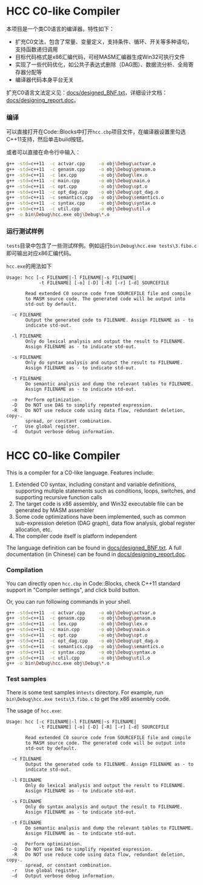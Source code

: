 # HCC C0-like Compiler

本项目是一个类C0语言的编译器。特性如下：

- 扩充C0文法，包含了常量、变量定义，支持条件、循环、开关等多种语句，支持函数递归调用
- 目标代码格式是x86汇编代码，可经MASM汇编器生成Win32可执行文件
- 实现了一些代码优化，如公共子表达式删除（DAG图）、数据流分析、全局寄存器分配等
- 编译器代码本身平台无关

扩充C0语言文法定义见：[docs/designed_BNF.txt](docs/designed_BNF.txt)，详细设计文档：[docs/designing_report.doc](docs/designing_report.doc)。

### 编译 

可以直接打开在Code::Blocks中打开`hcc.cbp`项目文件，在编译器设置里勾选C++11支持，然后单击build按钮。

或者可以直接在命令行中输入：

```bash
g++ -std=c++11  -c actvar.cpp     -o obj\Debug\actvar.o
g++ -std=c++11  -c genasm.cpp     -o obj\Debug\genasm.o
g++ -std=c++11  -c lex.cpp        -o obj\Debug\lex.o
g++ -std=c++11  -c main.cpp       -o obj\Debug\main.o
g++ -std=c++11  -c opt.cpp        -o obj\Debug\opt.o
g++ -std=c++11  -c opt_dag.cpp    -o obj\Debug\opt_dag.o
g++ -std=c++11  -c semantics.cpp  -o obj\Debug\semantics.o
g++ -std=c++11  -c syntax.cpp     -o obj\Debug\syntax.o
g++ -std=c++11  -c util.cpp       -o obj\Debug\util.o
g++ -o bin\Debug\hcc.exe obj\Debug\*.o
```

### 运行测试样例

`tests`目录中包含了一些测试样例。例如运行`bin\Debug\hcc.exe tests\3.fibo.c`即可输出对应x86汇编代码。

`hcc.exe`的用法如下

```
Usage: hcc [-c FILENAME|-l FILENAME|-s FILENAME|
            -t FILENAME] [-o] [-D] [-R] [-r] [-d] SOURCEFILE

       Read extended C0 source code from SOURCEFILE file and compile
       to MASM source code. The generated code will be output into
       std-out by default.

  -c FILENAME
       Output the generated code to FILENAME. Assign FILENAME as - to
       indicate std-out.

  -l FILENAME
       Only do lexical analysis and output the result to FILENAME.
       Assign FILENAME as - to indicate std-out.

  -s FILENAME
       Only do syntax analysis and output the result to FILENAME.
       Assign FILENAME as - to indicate std-out.

  -t FILENAME
       Do semantic analysis and dump the relevant tables to FILENAME.
       Assign FILENAME as - to indicate std-out.

  -o   Perform optimization.
  -D   Do NOT use DAG to simplify repeated expression.
  -R   Do NOT use reduce code using data flow, redundant deletion, copy-.
       spread, or constant combination.
  -r   Use global register.
  -d   Output verbose debug information.
```



# HCC C0-like Compiler

This is a compiler for a C0-like language. Features include:

1. Extended C0 syntax, including constant and variable definitions, supporting multiple statements such as conditions, loops, switches, and supporting recursive function calls
2. The target code is x86 assembly, and Win32 executable file can be generated by MASM assembler
3. Some code optimizations have been implemented, such as common sub-expression deletion (DAG graph), data flow analysis, global register allocation, etc.
4. The compiler code itself is platform independent

The language definition can be found in [docs/designed_BNF.txt](docs/designed_BNF.txt). A full documentation (in Chinese) can be found in [docs/designing_report.doc](docs/designing_report.doc).

### Compilation

You can directly open `hcc.cbp` in Code::Blocks, check C++11 standard support in "Compiler settings", and click build button.

Or, you can run following commands in your shell.

```bash
g++ -std=c++11  -c actvar.cpp     -o obj\Debug\actvar.o
g++ -std=c++11  -c genasm.cpp     -o obj\Debug\genasm.o
g++ -std=c++11  -c lex.cpp        -o obj\Debug\lex.o
g++ -std=c++11  -c main.cpp       -o obj\Debug\main.o
g++ -std=c++11  -c opt.cpp        -o obj\Debug\opt.o
g++ -std=c++11  -c opt_dag.cpp    -o obj\Debug\opt_dag.o
g++ -std=c++11  -c semantics.cpp  -o obj\Debug\semantics.o
g++ -std=c++11  -c syntax.cpp     -o obj\Debug\syntax.o
g++ -std=c++11  -c util.cpp       -o obj\Debug\util.o
g++ -o bin\Debug\hcc.exe obj\Debug\*.o
```

### Test samples

There is some test samples in`tests` directory. For example, run `bin\Debug\hcc.exe tests\3.fibo.c` to get the x86 assembly code.

The usage of `hcc.exe`:

```
Usage: hcc [-c FILENAME|-l FILENAME|-s FILENAME|
            -t FILENAME] [-o] [-D] [-R] [-r] [-d] SOURCEFILE

       Read extended C0 source code from SOURCEFILE file and compile
       to MASM source code. The generated code will be output into
       std-out by default.

  -c FILENAME
       Output the generated code to FILENAME. Assign FILENAME as - to
       indicate std-out.

  -l FILENAME
       Only do lexical analysis and output the result to FILENAME.
       Assign FILENAME as - to indicate std-out.

  -s FILENAME
       Only do syntax analysis and output the result to FILENAME.
       Assign FILENAME as - to indicate std-out.

  -t FILENAME
       Do semantic analysis and dump the relevant tables to FILENAME.
       Assign FILENAME as - to indicate std-out.

  -o   Perform optimization.
  -D   Do NOT use DAG to simplify repeated expression.
  -R   Do NOT use reduce code using data flow, redundant deletion, copy-.
       spread, or constant combination.
  -r   Use global register.
  -d   Output verbose debug information.
```

